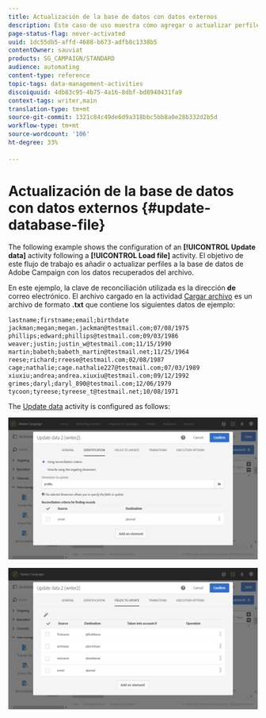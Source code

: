 ```yaml
---
title: Actualización de la base de datos con datos externos
description: Este caso de uso muestra cómo agregar o actualizar perfiles a la base de datos de Adobe Campaign con los datos recuperados del archivo.
page-status-flag: never-activated
uuid: 1dc55db5-affd-4688-b673-adfb8c1338b5
contentOwner: sauviat
products: SG_CAMPAIGN/STANDARD
audience: automating
content-type: reference
topic-tags: data-management-activities
discoiquuid: 4db83c95-4b75-4a16-8dbf-bd8940431fa9
context-tags: writer,main
translation-type: tm+mt
source-git-commit: 1321c84c49de6d9a318bbc5bb8a0e28b332d2b5d
workflow-type: tm+mt
source-wordcount: '106'
ht-degree: 33%

---
```



# Actualización de la base de datos con datos externos {#update-database-file}

The following example shows the configuration of an **[!UICONTROL Update data]** activity following a **[!UICONTROL Load file]** activity. El objetivo de este flujo de trabajo es añadir o actualizar perfiles a la base de datos de Adobe Campaign con los datos recuperados del archivo.

En este ejemplo, la clave de reconciliación utilizada es la dirección **de** correo electrónico. El archivo cargado en la actividad [Cargar archivo](../../automating/using/load-file.md) es un archivo de formato **.txt** que contiene los siguientes datos de ejemplo:

```
lastname;firstname;email;birthdate
jackman;megan;megan.jackman@testmail.com;07/08/1975
phillips;edward;phillips@testmail.com;09/03/1986
weaver;justin;justin_w@testmail.com;11/15/1990
martin;babeth;babeth_martin@testmail.net;11/25/1964
reese;richard;rreese@testmail.com;02/08/1987
cage;nathalie;cage.nathalie227@testmail.com;07/03/1989
xiuxiu;andrea;andrea.xiuxiu@testmail.com;09/12/1992
grimes;daryl;daryl_890@testmail.com;12/06/1979
tycoon;tyreese;tyreese_t@testmail.net;10/08/1971
```

The [Update data](../../automating/using/update-data.md) activity is configured as follows:

![](assets/deduplication_example2_writer1.png)

![](assets/deduplication_example2_writer2.png)
